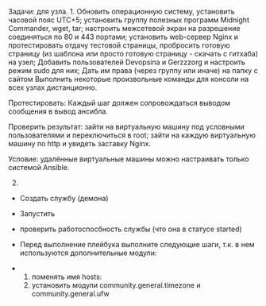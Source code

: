 Задачи: для узла.
1.
Обновить операционную систему, установить часовой пояс UTC+5;
установить группу полезных программ Midnight Commander, wget, tar;
настроить межсетевой экран на разрешение соединяться по 80 и 443 портами;
установить web-сервер Nginx и протестировать отдачу тестовой страницы, пробросить готовую страницу (из шаблона или просто готовую страницу - скачать с гитхаба) на узел;
Добавить пользователей Devopsina и Gerzzzorg и настроить режим sudo для них;
Дать им права (через группу или иначе) на папку с сайтом
Выполнить некоторые произвольные команды для консоли на всех узлах дистанционно.

Протестировать:
Каждый шаг должен сопровождаться выводом сообщения в вывод ансибла.

Проверить результат:
зайти на виртуальную машину под условными пользователями и переключиться в root;
зайти на каждую виртуальную машину по http и увидеть заставку Nginx.

Условие: удалённые виртуальные машины можно настраивать только системой Ansible.

2.
- Создать службу (демона) 
- Запустить
- проверить работоспосбность службы (что она в статусе started)

- Перед выполнение плейбука выполните следующие шаги, т.к. в нем используются дополнительные модули:
- 1. поменять имя hosts:
  2. установить модули community.general.timezone и community.general.ufw
